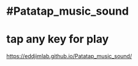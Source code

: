 
#Patatap_music_sound
========
tap any key for play
=======

https://eddjimlab.github.io/Patatap_music_sound/


